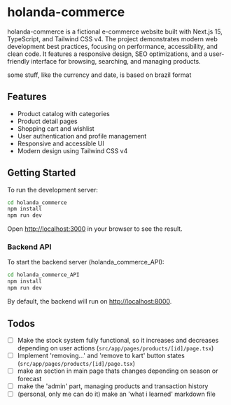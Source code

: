 # holanda-commerce

holanda-commerce is a fictional e-commerce website built with Next.js 15, TypeScript, and Tailwind CSS v4. The project demonstrates modern web development best practices, focusing on performance, accessibility, and clean code. It features a responsive design, SEO optimizations, and a user-friendly interface for browsing, searching, and managing products.

some stuff, like the currency and date, is based on brazil format

## Features
- Product catalog with categories
- Product detail pages
- Shopping cart and wishlist
- User authentication and profile management
- Responsive and accessible UI
- Modern design using Tailwind CSS v4

## Getting Started

To run the development server:

```bash
cd holanda_commerce
npm install
npm run dev
```

Open [http://localhost:3000](http://localhost:3000) in your browser to see the result.

### Backend API

To start the backend server (holanda_commerce_API):

```bash
cd holanda_commerce_API
npm install
npm run dev
```

By default, the backend will run on [http://localhost:8000](http://localhost:8000).

## Todos
- [ ] Make the stock system fully functional, so it increases and decreases depending on user actions (`src/app/pages/products/[id]/page.tsx`)
- [ ] Implement 'removing...' and 'remove to kart' button states (`src/app/pages/products/[id]/page.tsx`)
- [ ] make an section in main page thats changes depending on season or forecast
- [ ] make the 'admin' part, managing products and transaction history
- [ ] (personal, only me can do it) make an 'what i learned' markdown file
